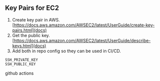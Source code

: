 

## Key Pairs for EC2

1. Create key pair in AWS. [https://docs.aws.amazon.com/AWSEC2/latest/UserGuide/create-key-pairs.html](docs)
2. Get the public key. [https://docs.aws.amazon.com/AWSEC2/latest/UserGuide/describe-keys.html](docs)
3. Add both in repo config so they can be used in CI/CD. 
```
SSH_PRIVATE_KEY
SSH_PUBLIC_KEY
```

github actions


